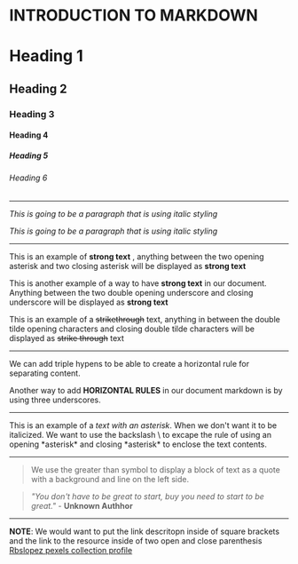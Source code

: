 # INTRODUCTION TO MARKDOWN

<!--HEADING-->
# Heading 1

## Heading 2

### Heading 3

#### Heading 4

##### Heading 5

###### Heading 6

----

<!--Italics-->

_This is going to be a paragraph that is using italic styling_

*This is going to be a paragraph that is using italic styling*

----

<!--Strong-->

This is an example of **strong text** , anything between the two opening asterisk and two closing asterisk will be displayed as **strong text**

This is another example of a way to have __strong text__ in our document. Anything between the two double opening underscore and closing underscore will be displayed as __strong text__

<!--Strike Through-->

This is an example of a ~~strikethrough~~ text, anything in between the double tilde opening characters and closing double tilde characters will be displayed as ~~strike through~~ text

---
<!--Horizontal Rule-->

We can add triple hypens to be able to create a horizontal rule for separating content.

Another way to add __HORIZONTAL RULES__ in our document markdown is by using three underscores.
___

<!--Escape Character Rule using Backslash-->

This is an example of a *text with an asterisk*. When we don't want it to be italicized. We want to use the backslash \ to excape the rule of using an opening \*asterisk* and closing \*asterisk* to enclose the text contents.

---

<!--Blockquote Rule-->

> We use the greater than symbol to display a block of text as a quote with a background and line on the left side.

> *"You don't have to be great to start, buy you need to start to be great."* - __Unknown Authhor__

---

<!--Line rule-->

**NOTE**: We would want to put the link descritopn inside of square brackets and the link to the resource inside of two open and close parenthesis
[Rbslopez pexels collection profile](https://www.pexels.com/@karolina-grabowska/)
